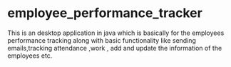 # employee_performance_tracker
This is an desktop application in java which is basically for the employees performance tracking along with basic functionality like sending emails,tracking attendance ,work , add and update the information of the employees etc. 
